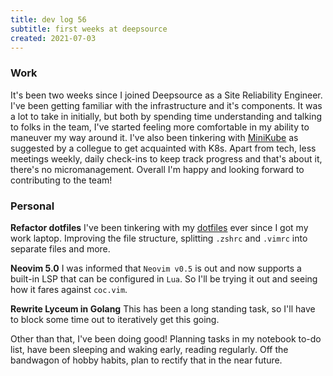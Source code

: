 ```yaml
---
title: dev log 56
subtitle: first weeks at deepsource
created: 2021-07-03
---
```


### Work

It's been two weeks since I joined Deepsource as a Site Reliability Engineer. I've been getting familiar with the infrastructure and it's components. It was a lot to take in initially, but both by spending time understanding and talking to folks in the team, I've started feeling more comfortable in my ability to maneuver my way around it. I've also been tinkering with [MiniKube](https://minikube.sigs.k8s.io/docs/start/) as suggested by a collegue to get acquainted with K8s. Apart from tech, less meetings weekly, daily check-ins to keep track progress and that's about it, there's no micromanagement. Overall I'm happy and looking forward to contributing to the team!

### Personal

**Refactor dotfiles**
I've been tinkering with my [dotfiles](https://github.com/awalvie/dotfiles) ever since I got my work laptop. Improving the file structure, splitting `.zshrc` and `.vimrc` into separate files and more.

**Neovim 5.0**
I was informed that `Neovim v0.5` is out and now supports a built-in LSP that can be configured in `Lua`. So I'll be trying it out and seeing how it fares against `coc.vim`.

**Rewrite Lyceum in Golang**
This has been a long standing task, so I'll have to block some time out to iteratively get this going.

Other than that, I've been doing good! Planning tasks in my notebook to-do list, have been sleeping and waking early, reading regularly. Off the bandwagon of hobby habits, plan to rectify that in the near future.
